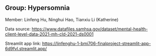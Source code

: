 ## Group: Hypersomnia
Member: Linfeng Hu, Ninghui Hao, Tianxiu Li (Katherine)

Data source: https://www.datafiles.samhsa.gov/dataset/mental-health-client-level-data-2021-mh-cld-2021-ds0001

Streamlit app link: https://linfenghu-1-bmi706-finalproject-streamlit-app-6d9fvl.streamlit.app/ 
